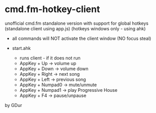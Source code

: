 cmd.fm-hotkey-client
====================

unofficial cmd.fm standalone version with support for global hotkeys (standalone client using app.js) (hotkeys windows only - using ahk)

- all commands will NOT activate the client window (NO focus steal)

- start.ahk
	- runs client - if it does not run
	- AppKey + Up -> volume up
	- AppKey + Down -> volume down
	- AppKey + Right -> next song
	- AppKey + Left -> previous song
	- AppKey + Numpad0 -> mute/unmute
	- AppKey + Numpad1 -> play Progressive House
	- AppKey + F4 -> pause/unpause
	
by GDur
